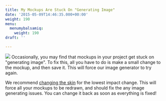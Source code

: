 ```yaml
---
title: My Mockups Are Stuck On "Generating Image"
date: '2015-05-09T14:46:35.000+00:00'
weight: 190
menu:
  menumybalsamiq:
    weight: 190
draft: ''

---
```


![](https://media.balsamiq.com/img/support/mybalsamiq/spinners.png)
Occasionally, you may find that mockups in your project get stuck on "generating image". To fix this, all you have to do is make a small change to the mockup, and then save it. This will force our image generator to try again.

We recommend [changing the skin](https://docs.balsamiq.com/mybalsamiq/skins/#switching-from-sketch-to-wireframe-skin) for the lowest impact change. This will force all your mockups to be redrawn, and should fix the any image generating issues. You can change it back as soon as everything is fixed!
